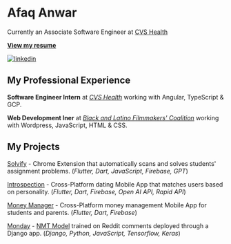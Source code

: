 # Afaq Anwar

Currently an Associate Software Engineer at [CVS Health](https://www.cvshealth.com/)

[**View my resume**](https://drive.google.com/file/d/10opKQwRgvjJM53YN2pc-I50DAxJW2cET/view?usp=sharing)

[![linkedin](https://img.shields.io/badge/-@AfaqAnwar-161616?style=flat-square&labelColor=161616&logo=LinkedIn&logoColor=white&color=161616)](https://www.linkedin.com/in/AfaqAnwar/)  

## My Professional Experience

**Software Engineer Intern** at [_CVS Health_](https://www.cvshealth.com/) working with Angular, TypeScript & GCP.

**Web Development Iner** at [_Black and Latino Filmmakers' Coalition_](https://blackandlatinofilm.com/) working with Wordpress, JavaScript, HTML & CSS.

## My Projects

[Solvify](https://chrome.google.com/webstore/detail/solvify/ppmfjkcdigijfbkldbckdpoflajbkoik) - Chrome Extension that automatically scans and solves students' assignment problems. (_Flutter, Dart, JavaScript, Firebase, GPT_)

[Introspection](https://github.com/jakegut/SimplePaintball) - Cross-Platform dating Mobile App that matches users based on personality. (_Flutter, Dart, Firebase, Open AI API, Rapid API_)

[Money Manager](https://github.com/AfaqAnwar/money-manager) - Cross-Platform money management Mobile App for students and parents. (_Flutter, Dart, Firebase_)

[Monday](https://github.com/AfaqAnwar/Monday) - [NMT Model](https://github.com/AfaqAnwar/Rennon) trained on Reddit comments deployed through a Django app. (_Django, Python, JavaScript, Tensorflow, Keras_)
